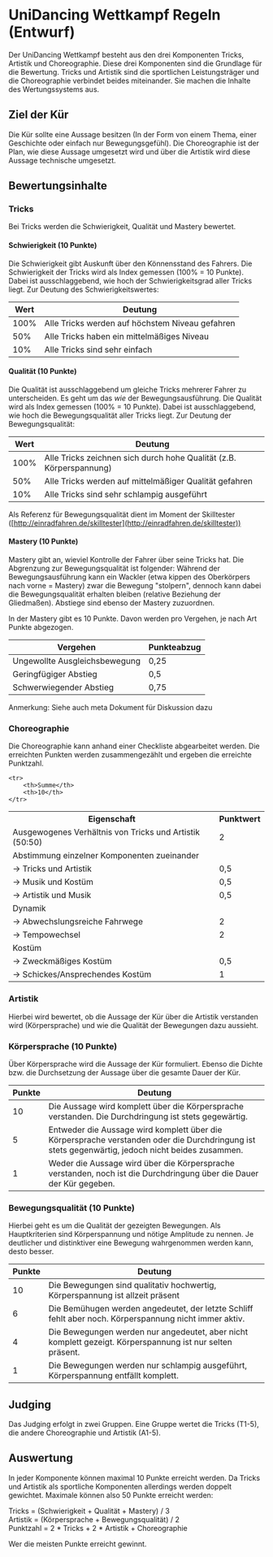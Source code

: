 # UniDancing Wettkampf Regeln (Entwurf)

Der UniDancing Wettkampf besteht aus den drei Komponenten Tricks, Artistik und Choreographie. Diese drei Komponenten sind die Grundlage für die Bewertung. Tricks und Artistik sind die sportlichen Leistungsträger und die Choreographie verbindet beides miteinander. Sie machen die Inhalte des Wertungssystems aus.

## Ziel der Kür

Die Kür sollte eine Aussage besitzen (In der Form von einem Thema, einer Geschichte oder einfach nur Bewegungsgefühl). Die Choreographie ist der Plan, wie diese Aussage umgesetzt wird und über die Artistik wird diese Aussage technische umgesetzt.

## Bewertungsinhalte

### Tricks

Bei Tricks werden die Schwierigkeit, Qualität und Mastery bewertet.

#### Schwierigkeit (10 Punkte)

Die Schwierigkeit gibt Auskunft über den Könnensstand des Fahrers. Die Schwierigkeit der Tricks wird als Index gemessen (100% = 10 Punkte). Dabei ist ausschlaggebend, wie hoch der Schwierigkeitsgrad aller Tricks liegt. Zur Deutung des Schwierigkeitswertes:

| Wert | Deutung |
| ---- | ------- |
| 100% | Alle Tricks werden auf höchstem Niveau gefahren |
| 50% | Alle Tricks haben ein mittelmäßiges Niveau |
| 10% | Alle Tricks sind sehr einfach |

#### Qualität (10 Punkte)

Die Qualität ist ausschlaggebend um gleiche Tricks mehrerer Fahrer zu unterscheiden. Es geht um das _wie_ der Bewegungsausführung. Die Qualität wird als Index gemessen (100% = 10 Punkte). Dabei ist ausschlaggebend, wie hoch die Bewegungsqualität aller Tricks liegt. Zur Deutung der Bewegungsqualität:

| Wert | Deutung |
| ---- | ------- |
| 100% | Alle Tricks zeichnen sich durch hohe Qualität (z.B. Körperspannung) |
| 50% | Alle Tricks werden auf mittelmäßiger Qualität gefahren |
| 10% | Alle Tricks sind sehr schlampig ausgeführt |

Als Referenz für Bewegungsqualität dient im Moment der Skilltester ([http://einradfahren.de/skilltester](http://einradfahren.de/skilltester))

#### Mastery (10 Punkte)

Mastery gibt an, wieviel Kontrolle der Fahrer über seine Tricks hat. Die Abgrenzung zur Bewegungsqualität ist folgender: Während der Bewegungsausführung kann ein Wackler (etwa kippen des Oberkörpers nach vorne = Mastery) zwar die Bewegung "stolpern", dennoch kann dabei die Bewegungsqualität erhalten bleiben (relative Beziehung der Gliedmaßen). Abstiege sind ebenso der Mastery zuzuordnen.

In der Mastery gibt es 10 Punkte. Davon werden pro Vergehen, je nach Art Punkte abgezogen.

| Vergehen | Punkteabzug |
| -------- | ----------- |
| Ungewollte Ausgleichsbewegung | 0,25 |
| Geringfügiger Abstieg | 0,5 |
| Schwerwiegender Abstieg | 0,75 |

Anmerkung: Siehe auch meta Dokument für Diskussion dazu

### Choreographie

Die Choreographie kann anhand einer Checkliste abgearbeitet werden. Die erreichten Punkten werden zusammengezählt und ergeben die erreichte Punktzahl.

<table>
	<tr>
		<th>Eigenschaft</th>
		<th>Punktwert</th>
	</tr>
	<tr>
		<td>Ausgewogenes Verhältnis von Tricks und Artistik (50:50)</td>
		<td>2</td>
	</tr>
	<tr>
		<td colspan="2">Abstimmung einzelner Komponenten zueinander</td>
	</tr>
	<tr>
		<td>-> Tricks und Artistik</td>
		<td>0,5</td>
	</tr>
	<tr>
		<td>-> Musik und Kostüm</td>
		<td>0,5</td>
	</tr>
	<tr>
		<td>-> Artistik und Musik</td>
		<td>0,5</td>
	</tr>
	<tr>
		<td colspan="2">Dynamik</td>
	</tr>
	<tr>
		<td>-> Abwechslungsreiche Fahrwege</td>
		<td>2</td>
	</tr>
	<tr>
		<td>-> Tempowechsel</td>
		<td>2</td>
	</tr>
	<tr>
		<td colspan="2">Kostüm</td>
	</tr>
	<tr>
		<td>-> Zweckmäßiges Kostüm</td>
		<td>0,5</td>
	</tr>
	<tr>
		<td>-> Schickes/Ansprechendes Kostüm</td>
		<td>1</td>
	</tr>
	
	<tr>
		<th>Summe</th>
		<th>10</th>
	</tr>
</table>

### Artistik

Hierbei wird bewertet, ob die Aussage der Kür über die Artistik verstanden wird (Körpersprache) und wie die Qualität der Bewegungen dazu aussieht.

### Körpersprache (10 Punkte)

Über Körpersprache wird die Aussage der Kür formuliert. Ebenso die Dichte bzw. die Durchsetzung der Aussage über die gesamte Dauer der Kür.

| Punkte | Deutung |
| ------ | ------- |
| 10 | Die Aussage wird komplett über die Körpersprache verstanden. Die Durchdringung ist stets gegewärtig. |
| 5 | Entweder die Aussage wird komplett über die Körpersprache verstanden oder die Durchdringung ist stets gegenwärtig, jedoch nicht beides zusammen. |
| 1 | Weder die Aussage wird über die Körpersprache verstanden, noch ist die Durchdringung über die Dauer der Kür gegeben. |

### Bewegungsqualität (10 Punkte)

Hierbei geht es um die Qualität der gezeigten Bewegungen. Als Hauptkriterien sind Körperspannung und nötige Amplitude zu nennen. Je deutlicher und distinktiver eine Bewegung wahrgenommen werden kann, desto besser.

| Punkte | Deutung |
| ------ | ------- |
| 10 | Die Bewegungen sind qualitativ hochwertig, Körperspannung ist allzeit präsent |
| 6 | Die Bemühugen werden angedeutet, der letzte Schliff fehlt aber noch. Körperspannung nicht immer aktiv. |
| 4 | Die Bewegungen werden nur angedeutet, aber nicht komplett gezeigt. Körperspannung ist nur selten präsent. |
| 1 | Die Bewegungen werden nur schlampig ausgeführt, Körperspannung entfällt komplett. |

## Judging

Das Judging erfolgt in zwei Gruppen. Eine Gruppe wertet die Tricks (T1-5), die andere Choreographie und Artistik (A1-5).

## Auswertung

In jeder Komponente können maximal 10 Punkte erreicht werden. Da Tricks und Artistik als sportliche Komponenten allerdings werden doppelt gewichtet. Maximale können also 50 Punkte erreicht werden:

Tricks = (Schwierigkeit + Qualität + Mastery) / 3<br>
Artistik = (Körpersprache + Bewegungsqualität) / 2<br>
Punktzahl = 2 * Tricks + 2 * Artistik + Choreographie

Wer die meisten Punkte erreicht gewinnt.

